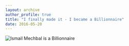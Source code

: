 ```yaml
---
layout: archive
author_profile: true
title: "I finally made it - I became a Billionnaire"
date: 2016-05-20
---
```


<img src="/images/posts/2016/05/a-ten-billion-dollar-money-note-from-zimbabwe-africa" alt="Ismail Mechbal is a Billionnaire">